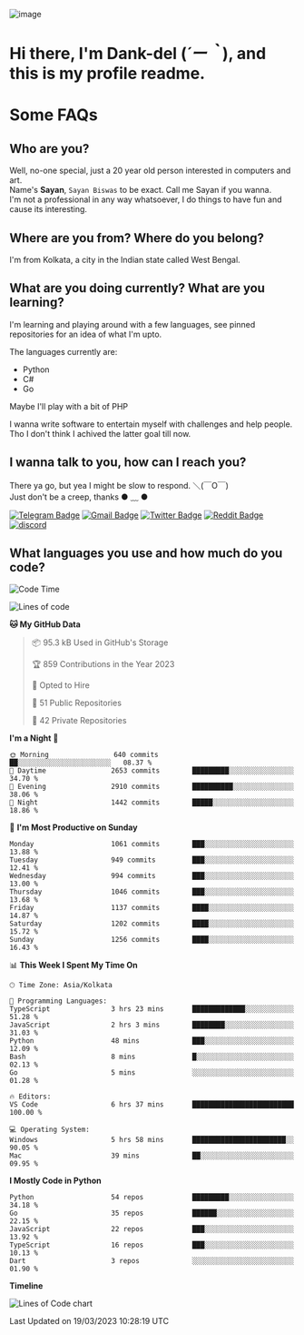 ![image](https://user-images.githubusercontent.com/63096193/125182844-29f20800-e22f-11eb-8dc9-b0f2d29647bb.png)

# **Hi there, I'm Dank-del (*´ー｀*), and this is my profile readme.**
<!--  [![Profile views](https://gpvc.arturio.dev/dank-del)](https://github.com/dank-del) -->
# Some FAQs

## **Who are you?**

Well, no-one special, just a 20 year old person interested in computers and art. \
Name's **Sayan**, `Sayan Biswas` to be exact. Call me Sayan if you wanna. \
I'm not a professional in any way whatsoever, I do things to have fun and cause its interesting.

## **Where are you from? Where do you belong?**

I'm from Kolkata, a city in the Indian state called West Bengal.

## **What are you doing currently? What are you learning?**

I'm learning and playing around with a few languages, see pinned repositories for an idea of what I'm upto.

The languages currently are:

- Python
- C#
- Go

Maybe I'll play with a bit of PHP

I wanna write software to entertain myself with challenges and help people. \
Tho I don't think I achived the latter goal till now.

<!--## **Eww, I see a weeb profile.**

Can't help it, it's the best way to hide my face on this account
> Why do people hate weebs .-.

## **Cool, what more interests you?**

My interests are quite, weird. They're scattered all over the place. \
I've been fascinated by music and have studied it since the age of 6, I've performed on stage and on air but yeah now I've been away from that. I specialize in key instruments. \
Another thing that interests me is Media Production, aka, working with audio, video and broadcasting media.

> I just like art in general. also feeds the reason of me being obsessed with Japanese drawings (⋟ ﹏ ⋞)-->

## **I wanna talk to you, how can I reach you?**

There ya go, but yea I might be slow to respond. ＼(￣O￣) \
Just don't be a creep, thanks ● ﹏ ●

[![Telegram Badge](https://img.shields.io/badge/-dank_as_fuck-1ca0f1?style=flat-square&logo=telegram&logoColor=white&link=https://t.me/dank_as_fuck)](https://t.me/dank_as_fuck)
[![Gmail Badge](https://img.shields.io/badge/-sayan@asia.com-c14438?style=flat-square&logo=Gmail&logoColor=white&link=mailto:sayan@asia.com)](mailto:sayan@asia.com)
[![Twitter Badge](https://img.shields.io/twitter/follow/TheDankDel?style=social)](https://twitter.com/TheDankDel)
[![Reddit Badge](https://img.shields.io/reddit/user-karma/combined/dank_as_fuck_?style=social)](https://www.reddit.com/user/dank_as_fuck_/)
[![discord](https://discord-md-badge.vercel.app/api/shield/506536929152466945?style=social)](https://discordapp.com/users/506536929152466945)

## **What languages you use and how much do you code?**

<!--START_SECTION:waka-->
![Code Time](http://img.shields.io/badge/Code%20Time-1%2C121%20hrs%2058%20mins-blue)

![Lines of code](https://img.shields.io/badge/From%20Hello%20World%20I%27ve%20Written-4.3%20million%20lines%20of%20code-blue)

**🐱 My GitHub Data** 

> 📦 95.3 kB Used in GitHub's Storage 
 > 
> 🏆 859 Contributions in the Year 2023
 > 
> 💼 Opted to Hire
 > 
> 📜 51 Public Repositories 
 > 
> 🔑 42 Private Repositories 
 > 
**I'm a Night 🦉** 

```text
🌞 Morning                640 commits         ██░░░░░░░░░░░░░░░░░░░░░░░   08.37 % 
🌆 Daytime                2653 commits        █████████░░░░░░░░░░░░░░░░   34.70 % 
🌃 Evening                2910 commits        ██████████░░░░░░░░░░░░░░░   38.06 % 
🌙 Night                  1442 commits        █████░░░░░░░░░░░░░░░░░░░░   18.86 % 
```
📅 **I'm Most Productive on Sunday** 

```text
Monday                   1061 commits        ███░░░░░░░░░░░░░░░░░░░░░░   13.88 % 
Tuesday                  949 commits         ███░░░░░░░░░░░░░░░░░░░░░░   12.41 % 
Wednesday                994 commits         ███░░░░░░░░░░░░░░░░░░░░░░   13.00 % 
Thursday                 1046 commits        ███░░░░░░░░░░░░░░░░░░░░░░   13.68 % 
Friday                   1137 commits        ████░░░░░░░░░░░░░░░░░░░░░   14.87 % 
Saturday                 1202 commits        ████░░░░░░░░░░░░░░░░░░░░░   15.72 % 
Sunday                   1256 commits        ████░░░░░░░░░░░░░░░░░░░░░   16.43 % 
```


📊 **This Week I Spent My Time On** 

```text
🕑︎ Time Zone: Asia/Kolkata

💬 Programming Languages: 
TypeScript               3 hrs 23 mins       █████████████░░░░░░░░░░░░   51.28 % 
JavaScript               2 hrs 3 mins        ████████░░░░░░░░░░░░░░░░░   31.03 % 
Python                   48 mins             ███░░░░░░░░░░░░░░░░░░░░░░   12.09 % 
Bash                     8 mins              █░░░░░░░░░░░░░░░░░░░░░░░░   02.13 % 
Go                       5 mins              ░░░░░░░░░░░░░░░░░░░░░░░░░   01.28 % 

🔥 Editors: 
VS Code                  6 hrs 37 mins       █████████████████████████   100.00 % 

💻 Operating System: 
Windows                  5 hrs 58 mins       ███████████████████████░░   90.05 % 
Mac                      39 mins             ██░░░░░░░░░░░░░░░░░░░░░░░   09.95 % 
```

**I Mostly Code in Python** 

```text
Python                   54 repos            █████████░░░░░░░░░░░░░░░░   34.18 % 
Go                       35 repos            ██████░░░░░░░░░░░░░░░░░░░   22.15 % 
JavaScript               22 repos            ███░░░░░░░░░░░░░░░░░░░░░░   13.92 % 
TypeScript               16 repos            ███░░░░░░░░░░░░░░░░░░░░░░   10.13 % 
Dart                     3 repos             ░░░░░░░░░░░░░░░░░░░░░░░░░   01.90 % 
```



**Timeline**

![Lines of Code chart](https://raw.githubusercontent.com/Dank-del/Dank-del/main/assets/bar_graph.png)


 Last Updated on 19/03/2023 10:28:19 UTC
<!--END_SECTION:waka-->

<!--## **Can I stalk your spotify?**

Um sure.

![OwO Spotify](https://spotify-recently-played-readme.vercel.app/api?user=31fdrsslnr7nvq4ytqwtw7c4rxfm&count=5)-->
